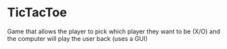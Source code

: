 # TicTacToe
Game that allows the player to pick which player they want to be (X/O) and the computer will play the user back (uses a GUI)
